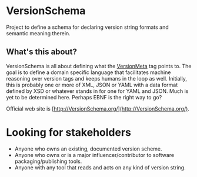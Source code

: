 # VersionSchema
Project to define a schema for declaring version string formats and semantic meaning therein.

## What's this about?
VersionSchema is all about defining what the [VersionMeta](https://github.com/versionschema/versionmeta) tag points to. The goal is to define a domain specific language that facilitates machine reasoning over version tags and keeps humans in the loop as well.  Initially, this is probably one or more of XML, JSON or YAML with a data format defined by XSD or whatever stands in for one for YAML and JSON.  Much is yet to be determined here.  Perhaps EBNF is the right way to go?

Official web site is [http://VersionSchema.org/](http://VersionSchema.org/).

# Looking for stakeholders
- Anyone who owns an existing, documented version scheme.
- Anyone who owns or is a major influencer/contributor to software packaging/publishing tools.
- Anyone with any tool that reads and acts on any kind of version string.
